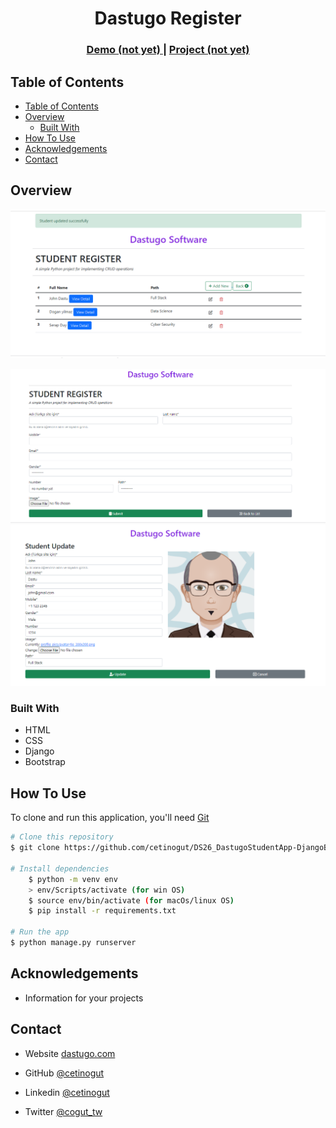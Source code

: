 <!-- Please update value in the {}  -->

<h1 align="center">Dastugo Register</h1>


<div align="center">
  <h3>
    <a href="https://{your-demo-link.your-domain}">
      Demo (not yet)
    </a>
     | 
    <a href="https://{your-url-to-the-solution}">
      Project (not yet)
    </a>
 
  </h3>
</div>

<!-- TABLE OF CONTENTS -->

## Table of Contents

- [Table of Contents](#table-of-contents)
- [Overview](#overview)
  - [Built With](#built-with)
- [How To Use](#how-to-use)
- [Acknowledgements](#acknowledgements)
- [Contact](#contact)

<!-- OVERVIEW -->

## Overview

![screenshot](https://github.com/cetinogut/ProjectScreenCaptureGifs/blob/8a54d2d8fedd34b20e4b87aa91e0f3bbef1e1cc9/django-dastugo-register1.png)

![screenshot](https://github.com/cetinogut/ProjectScreenCaptureGifs/blob/8a54d2d8fedd34b20e4b87aa91e0f3bbef1e1cc9/django-dastugo-register2.png)
![screenshot](https://github.com/cetinogut/ProjectScreenCaptureGifs/blob/8a54d2d8fedd34b20e4b87aa91e0f3bbef1e1cc9/django-dastugo-register3.png)
### Built With

<!-- This section should list any major frameworks that you built your project using. Here are a few examples.-->

- HTML
- CSS
- Django
- Bootstrap

## How To Use

<!-- This is an example, please update according to your application -->

To clone and run this application, you'll need [Git](https://git-scm.com) 
```bash
# Clone this repository
$ git clone https://github.com/cetinogut/DS26_DastugoStudentApp-DjangoBootstrap

# Install dependencies
    $ python -m venv env
    > env/Scripts/activate (for win OS)
    $ source env/bin/activate (for macOs/linux OS)
    $ pip install -r requirements.txt

# Run the app
$ python manage.py runserver
```

## Acknowledgements
- Information for your projects

## Contact

- Website [dastugo.com](https://www.dastugo.com)
- GitHub [@cetinogut](https://www.github.com/cetinogut)

- Linkedin [@cetinogut](https://www.linkedin.com/in/cetinogut/)
- Twitter [@cogut_tw](https://www.twitter.com/cogut_tw)
